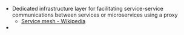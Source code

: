 

- Dedicated infrastructure layer  for facilitating service-service communications between services or microservices using a proxy
	- [Service mesh - Wikipedia](https://en.wikipedia.org/wiki/Service_mesh)
- 